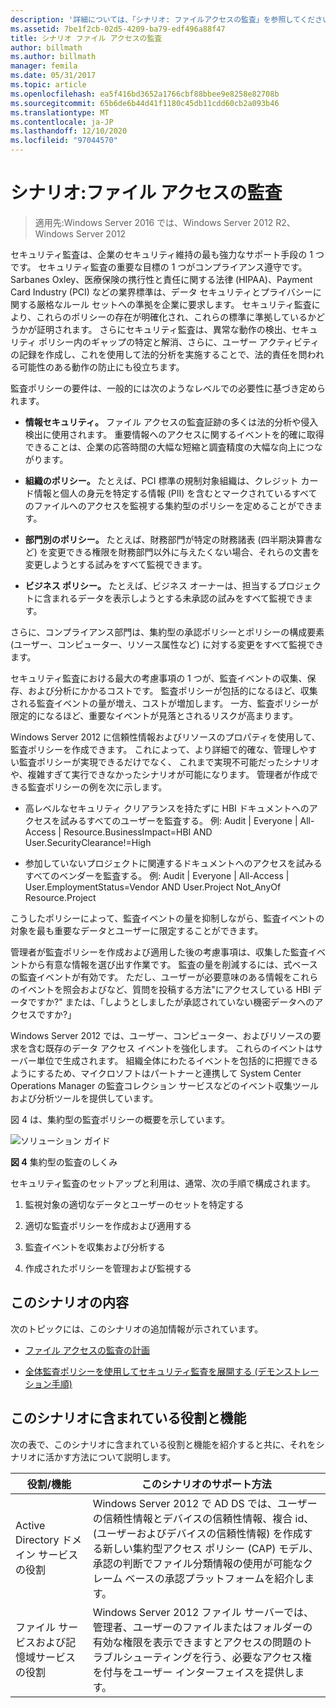 ```yaml
---
description: '詳細については、「シナリオ: ファイルアクセスの監査」を参照してください。'
ms.assetid: 7be1f2cb-02d5-4209-ba79-edf496a88f47
title: シナリオ ファイル アクセスの監査
author: billmath
ms.author: billmath
manager: femila
ms.date: 05/31/2017
ms.topic: article
ms.openlocfilehash: ea5f416bd3652a1766cbf88bbee9e8258e82708b
ms.sourcegitcommit: 65b6de6b44d41f1180c45db11cdd60cb2a093b46
ms.translationtype: MT
ms.contentlocale: ja-JP
ms.lasthandoff: 12/10/2020
ms.locfileid: "97044570"
---
```

# <a name="scenario-file-access-auditing"></a>シナリオ:ファイル アクセスの監査

>適用先:Windows Server 2016 では、Windows Server 2012 R2、Windows Server 2012

セキュリティ監査は、企業のセキュリティ維持の最も強力なサポート手段の 1 つです。 セキュリティ監査の重要な目標の 1 つがコンプライアンス遵守です。 Sarbanes Oxley、医療保険の携行性と責任に関する法律 (HIPAA)、Payment Card Industry (PCI) などの業界標準は、データ セキュリティとプライバシーに関する厳格なルール セットへの準拠を企業に要求します。 セキュリティ監査により、これらのポリシーの存在が明確化され、これらの標準に準拠しているかどうかが証明されます。 さらにセキュリティ監査は、異常な動作の検出、セキュリティ ポリシー内のギャップの特定と解消、さらに、ユーザー アクティビティの記録を作成し、これを使用して法的分析を実施することで、法的責任を問われる可能性のある動作の防止にも役立ちます。

監査ポリシーの要件は、一般的には次のようなレベルでの必要性に基づき定められます。

-   **情報セキュリティ。** ファイル アクセスの監査証跡の多くは法的分析や侵入検出に使用されます。 重要情報へのアクセスに関するイベントを的確に取得できることは、企業の応答時間の大幅な短縮と調査精度の大幅な向上につながります。

-   **組織のポリシー。** たとえば、PCI 標準の規制対象組織は、クレジット カード情報と個人の身元を特定する情報 (PII) を含むとマークされているすべてのファイルへのアクセスを監視する集約型のポリシーを定めることができます。

-   **部門別のポリシー。** たとえば、財務部門が特定の財務諸表 (四半期決算書など) を変更できる権限を財務部門以外に与えたくない場合、それらの文書を変更しようとする試みをすべて監視できます。

-   **ビジネス ポリシー。** たとえば、ビジネス オーナーは、担当するプロジェクトに含まれるデータを表示しようとする未承認の試みをすべて監視できます。

さらに、コンプライアンス部門は、集約型の承認ポリシーとポリシーの構成要素 (ユーザー、コンピューター、リソース属性など) に対する変更をすべて監視できます。

セキュリティ監査における最大の考慮事項の 1 つが、監査イベントの収集、保存、および分析にかかるコストです。 監査ポリシーが包括的になるほど、収集される監査イベントの量が増え、コストが増加します。 一方、監査ポリシーが限定的になるほど、重要なイベントが見落とされるリスクが高まります。

Windows Server 2012 に信頼性情報およびリソースのプロパティを使用して、監査ポリシーを作成できます。 これによって、より詳細で的確な、管理しやすい監査ポリシーが実現できるだけでなく、 これまで実現不可能だったシナリオや、複雑すぎて実行できなかったシナリオが可能になります。 管理者が作成できる監査ポリシーの例を次に示します。

-   高レベルなセキュリティ クリアランスを持たずに HBI ドキュメントへのアクセスを試みるすべてのユーザーを監査する。 例: Audit | Everyone | All-Access | Resource.BusinessImpact=HBI AND User.SecurityClearance!=High

-   参加していないプロジェクトに関連するドキュメントへのアクセスを試みるすべてのベンダーを監査する。 例: Audit | Everyone | All-Access | User.EmploymentStatus=Vendor AND User.Project Not_AnyOf Resource.Project

こうしたポリシーによって、監査イベントの量を抑制しながら、監査イベントの対象を最も重要なデータとユーザーに限定することができます。

管理者が監査ポリシーを作成および適用した後の考慮事項は、収集した監査イベントから有意な情報を選び出す作業です。 監査の量を削減するには、式ベースの監査イベントが有効です。 ただし、ユーザーが必要意味のある情報をこれらのイベントを照会およびなど、質問を投稿する方法"にアクセスしている HBI データですか?" または、「しようとしましたが承認されていない機密データへのアクセスですか?」

 Windows Server 2012 では、ユーザー、コンピューター、およびリソースの要求を含む既存のデータ アクセス イベントを強化します。 これらのイベントはサーバー単位で生成されます。 組織全体にわたるイベントを包括的に把握できるようにするため、マイクロソフトはパートナーと連携して System Center Operations Manager の監査コレクション サービスなどのイベント収集ツールおよび分析ツールを提供しています。

図 4 は、集約型の監査ポリシーの概要を示しています。

![ソリューション ガイド](media/Scenario--File-Access-Auditing/DynamicAccessControl_RevGuide_4.JPG)

**図 4** 集約型の監査のしくみ

セキュリティ監査のセットアップと利用は、通常、次の手順で構成されます。

1.  監視対象の適切なデータとユーザーのセットを特定する

2.  適切な監査ポリシーを作成および適用する

3.  監査イベントを収集および分析する

4.  作成されたポリシーを管理および監視する

## <a name="in-this-scenario"></a>このシナリオの内容
次のトピックには、このシナリオの追加情報が示されています。

-   [ファイル アクセスの監査の計画](Plan-for-File-Access-Auditing.md)

-   [全体監査ポリシーを使用してセキュリティ監査を展開する &#40;デモンストレーション手順&#41;](Deploy-Security-Auditing-with-Central-Audit-Policies--Demonstration-Steps-.md)

## <a name="roles-and-features-included-in-this-scenario"></a><a name="BKMK_NEW"></a>このシナリオに含まれている役割と機能
次の表で、このシナリオに含まれている役割と機能を紹介すると共に、それをシナリオに活かす方法について説明します。

|役割/機能|このシナリオのサポート方法|
|-----------------|---------------------------------|
|Active Directory ドメイン サービスの役割|Windows Server 2012 で AD DS では、ユーザーの信頼性情報とデバイスの信頼性情報、複合 id、(ユーザーおよびデバイスの信頼性情報) を作成する新しい集約型アクセス ポリシー (CAP) モデル、承認の判断でファイル分類情報の使用が可能なクレーム ベースの承認プラットフォームを紹介します。|
|ファイル サービスおよび記憶域サービスの役割|Windows Server 2012 ファイル サーバーでは、管理者、ユーザーのファイルまたはフォルダーの有効な権限を表示できますとアクセスの問題のトラブルシューティングを行う、必要なアクセス権を付与をユーザー インターフェイスを提供します。|



